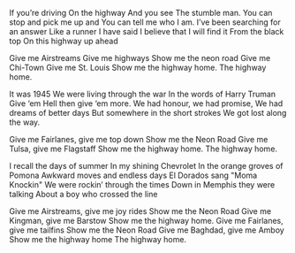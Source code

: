 If you’re driving
On the highway
And you see
The stumble man.
You can stop and pick me up and
You can tell me who I am.
I’ve been searching for an answer
Like a runner I have said
I believe that I will find it
From the black top 
On this highway up ahead

Give me Airstreams
Give me highways
Show me the neon road
Give me Chi-Town
Give me St. Louis
Show me the highway home.
The highway home.

It was 1945
We were living through the war
In the words of Harry Truman
Give ‘em Hell then give ‘em more.
We had honour, we had promise,
We had dreams of better days
But somewhere in the short strokes
We got lost along the way.

Give me Fairlanes, give me top down
Show me the Neon Road
Give me Tulsa, give me Flagstaff
Show me the highway home.
The highway home.

I recall the days of summer
In my shining Chevrolet
In the orange groves of Pomona
Awkward moves and endless days
El Dorados sang "Moma Knockin"
We were rockin’ through the times
Down in Memphis they were talking
About a boy who crossed the line

Give me Airstreams, give me joy rides
Show me the Neon Road
Give me Kingman, give me Barstow
Show me the highway home.
Give me Fairlanes, give me tailfins
Show me the Neon Road
Give me Baghdad, give me Amboy
Show me the highway home
The highway home.
